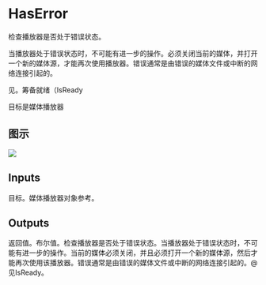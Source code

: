# HasError

检查播放器是否处于错误状态。

当播放器处于错误状态时，不可能有进一步的操作。必须关闭当前的媒体，并打开一个新的媒体源，才能再次使用播放器。错误通常是由错误的媒体文件或中断的网络连接引起的。

见。筹备就绪（IsReady

目标是媒体播放器

## 图示

![]($-20221218-20010478.png)

## Inputs

目标。媒体播放器对象参考。  

## Outputs

返回值。布尔值。检查播放器是否处于错误状态。当播放器处于错误状态时，不可能有进一步的操作。当前的媒体必须关闭，并且必须打开一个新的媒体源，然后才能再次使用该播放器。错误通常是由错误的媒体文件或中断的网络连接引起的。@见IsReady。
